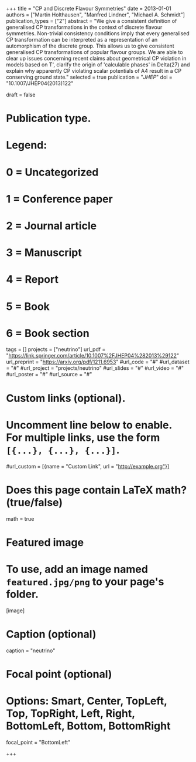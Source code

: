 +++
title = "CP and Discrete Flavour Symmetries"
date = 2013-01-01
authors = ["Martin Holthausen", "Manfred Lindner", "Michael A. Schmidt"]
publication_types = ["2"]
abstract = "We give a consistent definition of generalised CP transformations in the context of discrete flavour symmetries. Non-trivial consistency conditions imply that every generalised CP transformation can be interpreted as a representation of an automorphism of the discrete group. This allows us to give consistent generalised CP transformations of popular flavour groups. We are able to clear up issues concerning recent claims about geometrical CP violation in models based on T', clarify the origin of 'calculable phases' in Delta(27) and explain why apparently CP violating scalar potentials of A4 result in a CP conserving ground state."
selected = true
publication = "*JHEP*"
doi = "10.1007/JHEP04(2013)122"


draft = false

# Publication type.
# Legend:
# 0 = Uncategorized
# 1 = Conference paper
# 2 = Journal article
# 3 = Manuscript
# 4 = Report
# 5 = Book
# 6 = Book section


tags = []
projects = ["neutrino"]
url_pdf = "https://link.springer.com/article/10.1007%2FJHEP04%282013%29122"
url_preprint = "https://arxiv.org/pdf/1211.6953"
#url_code = "#"
#url_dataset = "#"
#url_project = "projects/neutrino"
#url_slides = "#"
#url_video = "#"
#url_poster = "#"
#url_source = "#"

# Custom links (optional).
#   Uncomment line below to enable. For multiple links, use the form `[{...}, {...}, {...}]`.
#url_custom = [{name = "Custom Link", url = "http://example.org"}]


# Does this page contain LaTeX math? (true/false)
math = true

# Featured image
# To use, add an image named `featured.jpg/png` to your page's folder. 
[image]
  # Caption (optional)
  caption = "neutrino"

  # Focal point (optional)
  # Options: Smart, Center, TopLeft, Top, TopRight, Left, Right, BottomLeft, Bottom, BottomRight
  focal_point = "BottomLeft"





+++

